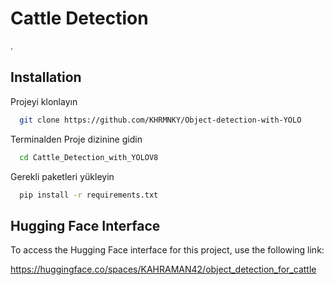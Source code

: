 
# Cattle Detection

.


## Installation


Projeyi klonlayın

```bash
  git clone https://github.com/KHRMNKY/Object-detection-with-YOLO
```

Terminalden Proje dizinine gidin

```bash
  cd Cattle_Detection_with_YOLOV8
```

Gerekli paketleri yükleyin

```bash
  pip install -r requirements.txt
```

## Hugging Face Interface
To access the Hugging Face interface for this project, use the following link:

https://huggingface.co/spaces/KAHRAMAN42/object_detection_for_cattle
  
